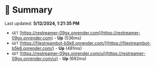 # 📖 Summary
Last updated: **5/12/2024, 1:21:35 PM**

- `GET` [https://restreamer-09gx.onrender.com](https://restreamer-09gx.onrender.com) - **Up** (536ms)
- `GET` [https://filestreambot-b5k6.onrender.com/](https://filestreambot-b5k6.onrender.com/) - **Up** (481ms)
- `GET` [https://restreamer-09gx.onrender.com/ui](https://restreamer-09gx.onrender.com/ui) - **Up** (692ms)
